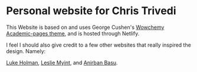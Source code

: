 # Personal website for Chris Trivedi

This Website is based on and uses George Cushen's [Wowchemy Academic-pages theme](https://wowchemy.com/hugo-themes/), and is hosted through Netlify.

I feel I should also give credit to a few other websites that really inspired the design. Namely:

[Luke Holman](https://www.lukeholman.org/), [Leslie Myint](https://lmyint.github.io/), and [Anirban Basu](https://www.anirbanbasu.com/).

